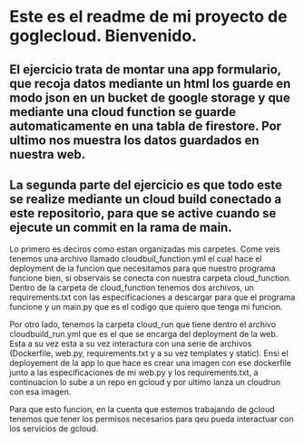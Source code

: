 # Este es el readme de mi proyecto de goglecloud. Bienvenido.
## El ejercicio trata de montar una app formulario, que recoja datos mediante un html los guarde en modo json en un bucket de google storage y que mediante una cloud function se guarde automaticamente en una tabla de firestore. Por ultimo nos muestra los datos guardados en nuestra web.
## La segunda parte del ejercicio es que todo este se realize mediante un cloud build conectado a este repositorio, para que se active cuando se ejecute un commit en la rama de main.
Lo primero es deciros como estan organizadas mis carpetes.
Come veis tenemos una archivo llamado cloudbuil_function.yml el cual hace el deployment de la funcion que necesitamos para que nuestro programa funcione bien, si observais se conecta con nuestra carpeta cloud_function.
Dentro de la carpeta de cloud_function tenemos dos archivos, un requirements.txt con las especificaciones a descargar para que el programa funcione y un main.py que es el codigo que quiero que tenga mi funcion.

Por otro lado, tenemos la carpeta cloud_run que tiene dentro el archivo cloudbuild_run.yml que es el que se encarga del deployment de la web.
Esta a su vez esta a su vez interactura con una serie de archivos (Dockerfile, web.py, requirements.txt y a su vez templates y static).
Ensi el deployement de la app lo que hace es crear una imagen con ese dockerfile junto a las especificaciones de mi web.py y los requirements.txt, a continuacion lo sube a un repo en gcloud y por ultimo lanza un cloudrun con esa imagen.

Para que esto funcion, en la cuenta que estemos trabajando de gcloud tenemos que tener los permisos necesarios para qeu pueda interactuar con los servicios de gcloud.